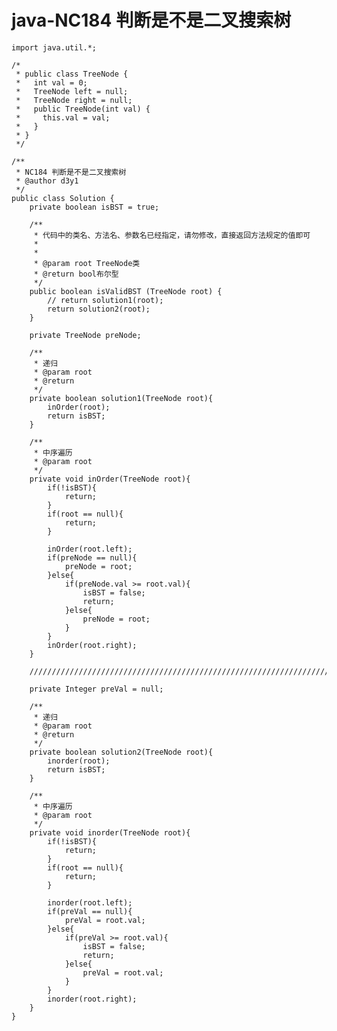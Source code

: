 # java-NC184 判断是不是二叉搜索树


    import java.util.*;
    
    /*
     * public class TreeNode {
     *   int val = 0;
     *   TreeNode left = null;
     *   TreeNode right = null;
     *   public TreeNode(int val) {
     *     this.val = val;
     *   }
     * }
     */
    
    /**
     * NC184 判断是不是二叉搜索树
     * @author d3y1
     */
    public class Solution {
        private boolean isBST = true;
        
        /**
         * 代码中的类名、方法名、参数名已经指定，请勿修改，直接返回方法规定的值即可
         *
         *
         * @param root TreeNode类
         * @return bool布尔型
         */
        public boolean isValidBST (TreeNode root) {
            // return solution1(root);
            return solution2(root);
        }
    
        private TreeNode preNode;
    
        /**
         * 递归
         * @param root
         * @return
         */
        private boolean solution1(TreeNode root){
            inOrder(root);
            return isBST;
        }
    
        /**
         * 中序遍历
         * @param root
         */
        private void inOrder(TreeNode root){
            if(!isBST){
                return;
            }
            if(root == null){
                return;
            }
    
            inOrder(root.left);
            if(preNode == null){
                preNode = root;
            }else{
                if(preNode.val >= root.val){
                    isBST = false;
                    return;
                }else{
                    preNode = root;
                }
            }
            inOrder(root.right);
        }
    
        ////////////////////////////////////////////////////////////////////////////////////////
        
        private Integer preVal = null;
    
        /**
         * 递归
         * @param root
         * @return
         */
        private boolean solution2(TreeNode root){
            inorder(root);
            return isBST;
        }
    
        /**
         * 中序遍历
         * @param root
         */
        private void inorder(TreeNode root){
            if(!isBST){
                return;
            }
            if(root == null){
                return;
            }
    
            inorder(root.left);
            if(preVal == null){
                preVal = root.val;
            }else{
                if(preVal >= root.val){
                    isBST = false;
                    return;
                }else{
                    preVal = root.val;
                }
            }
            inorder(root.right);
        }
    }

  

